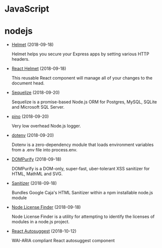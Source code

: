 # JavaScript


# nodejs

- [Helmet](https://github.com/helmetjs/helmet) (2018-09-18)

  Helmet helps you secure your Express apps by setting various HTTP headers.
  
- [React Helmet](https://github.com/nfl/react-helmet) (2018-09-18)

  This reusable React component will manage all of your changes to the document head.

- [Sequelize](https://github.com/sequelize/sequelize) (2018-09-20)

  Sequelize is a promise-based Node.js ORM for Postgres, MySQL, SQLite and Microsoft SQL Server.
  
- [pino](https://github.com/pinojs/pino) (2018-09-20)

  Very low overhead Node.js logger.
  
- [dotenv](https://github.com/motdotla/dotenv) (2018-09-20)

  Dotenv is a zero-dependency module that loads environment variables from a .env file into process.env.

- [DOMPurify](https://github.com/cure53/DOMPurify) (2018-09-18)

  DOMPurify is a DOM-only, super-fast, uber-tolerant XSS sanitizer for HTML, MathML and SVG.

- [Sanitizer](https://github.com/theSmaw/Caja-HTML-Sanitizer) (2018-09-18)

  Bundles Google Caja's HTML Sanitizer within a npm installable node.js module

- [Node License Finder](https://github.com/iandotkelly/nlf) (2018-09-18)

  Node License Finder is a utility for attempting to identify the licenses of modules in a node.js project. 
  
- [React Autosuggest](https://github.com/moroshko/react-autosuggest) (2018-10-12)

  WAI-ARIA compliant React autosuggest component
